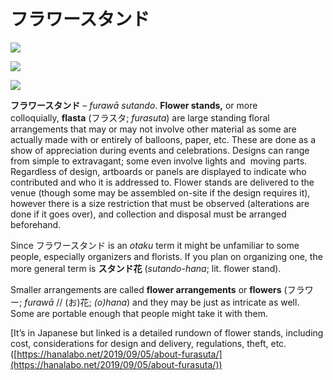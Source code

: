 # フラワースタンド

![](https://whimsicaltranslations.files.wordpress.com/2020/03/ir-jh7og.jpg?w=617)

![](https://whimsicaltranslations.files.wordpress.com/2020/03/l5fpy5rf.jpg?w=1024)

![](https://whimsicaltranslations.files.wordpress.com/2020/03/w-n0p76w-1.jpg?w=500)

**フラワースタンド** – _furawā sutando_. **Flower stands,** or more colloquially, **flasta** (フラスタ; _furasuta_) are large standing floral arrangements that may or may not involve other material as some are actually made with or entirely of balloons, paper, etc. These are done as a show of appreciation during events and celebrations. Designs can range from simple to extravagant; some even involve lights and  moving parts. Regardless of design, artboards or panels are displayed to indicate who contributed and who it is addressed to. Flower stands are delivered to the venue (though some may be assembled on-site if the design requires it), however there is a size restriction that must be observed (alterations are done if it goes over), and collection and disposal must be arranged beforehand.

Since フラワースタンド is an _otaku_ term it might be unfamiliar to some people, especially organizers and florists. If you plan on organizing one, the more general term is **スタンド花** (_sutando-hana_; lit. flower stand).

Smaller arrangements are called **flower arrangements** or **flowers** (フラワー; _furawā_ // (お)花; _(o)hana_) and they may be just as intricate as well. Some are portable enough that people might take it with them.

[It’s in Japanese but linked is a detailed rundown of flower stands, including cost, considerations for design and delivery, regulations, theft, etc. ([https://hanalabo.net/2019/09/05/about-furasuta/](https://hanalabo.net/2019/09/05/about-furasuta/))
